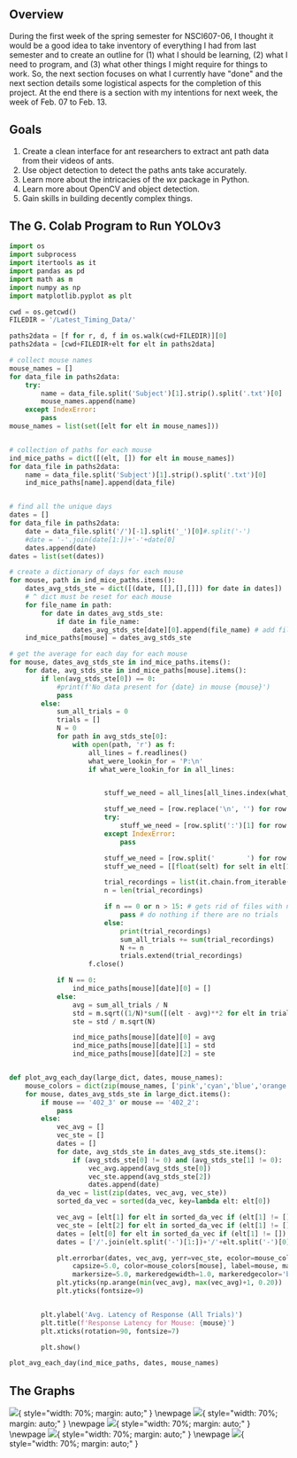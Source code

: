 <!-- ---
title: NSCI607-06
author: Trevor Martin's Notes
date: Feb. 01 - Feb. 07, 2021
geometry: margin=3cm
header-includes: |
		 \usepackage{fancyhdr}
		 \pagestyle{fancy}
		 \usepackage{mathrsfs}
		 \usepackage{amssymb}
		 \usepackage{amsmath}
output: pdf_document
--- -->
<!-- &nbsp;&nbsp;  -->

<script type="text/x-mathjax-config">
MathJax.Hub.Config({
tex2jax: {
inlineMath: [['$','$'], ['\\(','\\)']],
processEscapes: true},
jax: ["input/TeX","input/MathML","input/AsciiMath","output/CommonHTML"],
extensions: ["tex2jax.js","mml2jax.js","asciimath2jax.js","MathMenu.js","MathZoom.js","AssistiveMML.js", "[Contrib]/a11y/accessibility-menu.js"],
TeX: {
extensions: ["AMSmath.js","AMSsymbols.js","noErrors.js","noUndefined.js"],
equationNumbers: {
autoNumber: "AMS"
}
}
});
</script>


## Overview
During the first week of the spring semester for NSCI607-06, I thought it would be a good idea to take inventory of everything I had from last semester and to create an outline for (1) what I should be learning, (2) what I need to program, and (3) what other things I might require for things to work. So, the next section focuses on what I currently have "done" and the next section details some logistical aspects for the completion of this project. At the end there is a section with my intentions for next week, the week of Feb. 07 to Feb. 13.

## Goals

1. Create a clean interface for ant researchers to extract ant path data from their videos of ants.
2. Use object detection to detect the paths ants take accurately.
3. Learn more about the intricacies of the $wx$ package in Python.
4. Learn more about OpenCV and object detection.
5. Gain skills in building decently complex things.





## The G. Colab Program to Run YOLOv3

```Python
import os
import subprocess
import itertools as it
import pandas as pd
import math as m
import numpy as np
import matplotlib.pyplot as plt

cwd = os.getcwd()
FILEDIR = '/Latest_Timing_Data/'

paths2data = [f for r, d, f in os.walk(cwd+FILEDIR)][0]
paths2data = [cwd+FILEDIR+elt for elt in paths2data]

# collect mouse names
mouse_names = []
for data_file in paths2data:
    try:
        name = data_file.split('Subject')[1].strip().split('.txt')[0]
        mouse_names.append(name)
    except IndexError:
        pass
mouse_names = list(set([elt for elt in mouse_names]))


# collection of paths for each mouse
ind_mice_paths = dict([(elt, []) for elt in mouse_names])
for data_file in paths2data:
    name = data_file.split('Subject')[1].strip().split('.txt')[0]
    ind_mice_paths[name].append(data_file)


# find all the unique days
dates = []
for data_file in paths2data:
    date = data_file.split('/')[-1].split('_')[0]#.split('-')
    #date = '-'.join(date[1:])+'-'+date[0]
    dates.append(date)
dates = list(set(dates))

# create a dictionary of days for each mouse
for mouse, path in ind_mice_paths.items():
    dates_avg_stds_ste = dict([(date, [[],[],[]]) for date in dates])
    # ^ dict must be reset for each mouse
    for file_name in path:
        for date in dates_avg_stds_ste:
            if date in file_name:
                dates_avg_stds_ste[date][0].append(file_name) # add file name in place of avg.
    ind_mice_paths[mouse] = dates_avg_stds_ste

# get the average for each day for each mouse
for mouse, dates_avg_stds_ste in ind_mice_paths.items():
    for date, avg_stds_ste in ind_mice_paths[mouse].items():
        if len(avg_stds_ste[0]) == 0:
            #print(f'No data present for {date} in mouse {mouse}')
            pass
        else:
            sum_all_trials = 0
            trials = []
            N = 0
            for path in avg_stds_ste[0]:
                with open(path, 'r') as f:
                    all_lines = f.readlines()
                    what_were_lookin_for = 'P:\n'
                    if what_were_lookin_for in all_lines:


                        stuff_we_need = all_lines[all_lines.index(what_were_lookin_for)+1:]

                        stuff_we_need = [row.replace('\n', '') for row in stuff_we_need]
                        try:
                            stuff_we_need = [row.split(':')[1] for row in stuff_we_need]
                        except IndexError:
                            pass

                        stuff_we_need = [row.split('        ') for row in stuff_we_need]
                        stuff_we_need = [[float(selt) for selt in elt[1:]] for elt in stuff_we_need]

                        trial_recordings = list(it.chain.from_iterable(stuff_we_need))
                        n = len(trial_recordings)

                        if n == 0 or n > 15: # gets rid of files with no 'p:\n'
                            pass # do nothing if there are no trials
                        else:
                            print(trial_recordings)
                            sum_all_trials += sum(trial_recordings)
                            N += n
                            trials.extend(trial_recordings)
                    f.close()

            if N == 0:
                ind_mice_paths[mouse][date][0] = []
            else:
                avg = sum_all_trials / N
                std = m.sqrt((1/N)*sum([(elt - avg)**2 for elt in trials]))
                ste = std / m.sqrt(N)

                ind_mice_paths[mouse][date][0] = avg
                ind_mice_paths[mouse][date][1] = std
                ind_mice_paths[mouse][date][2] = ste


def plot_avg_each_day(large_dict, dates, mouse_names):
    mouse_colors = dict(zip(mouse_names, ['pink','cyan','blue','orange','green','purple','gray']))
    for mouse, dates_avg_stds_ste in large_dict.items():
        if mouse == '402_3' or mouse == '402_2':
            pass
        else:
            vec_avg = []
            vec_ste = []
            dates = []
            for date, avg_stds_ste in dates_avg_stds_ste.items():
                if (avg_stds_ste[0] != 0) and (avg_stds_ste[1] != 0):
                    vec_avg.append(avg_stds_ste[0])
                    vec_ste.append(avg_stds_ste[2])
                    dates.append(date)
            da_vec = list(zip(dates, vec_avg, vec_ste))
            sorted_da_vec = sorted(da_vec, key=lambda elt: elt[0])

            vec_avg = [elt[1] for elt in sorted_da_vec if (elt[1] != []) and (elt[2] != [])]
            vec_ste = [elt[2] for elt in sorted_da_vec if (elt[1] != []) and (elt[2] != [])]
            dates = [elt[0] for elt in sorted_da_vec if (elt[1] != []) and (elt[2] != [])]
            dates = ['/'.join(elt.split('-')[1:])+'/'+elt.split('-')[0] for elt in dates]

            plt.errorbar(dates, vec_avg, yerr=vec_ste, ecolor=mouse_colors[mouse],
                capsize=5.0, color=mouse_colors[mouse], label=mouse, marker="o",
                markersize=5.0, markeredgewidth=1.0, markeredgecolor='black')
            plt.yticks(np.arange(min(vec_avg), max(vec_avg)+1, 0.20))
            plt.yticks(fontsize=9)


        plt.ylabel('Avg. Latency of Response (All Trials)')
        plt.title(f'Response Latency for Mouse: {mouse}')
        plt.xticks(rotation=90, fontsize=7)

        plt.show()

plot_avg_each_day(ind_mice_paths, dates, mouse_names)
```

## The Graphs

![](../.././Neuroscience/interval-timing-howardlab/Images/402.png){ style="width: 70%; margin: auto;" }
\newpage
![](../.././Neuroscience/interval-timing-howardlab/Images/m6.png){ style="width: 70%; margin: auto;" }
\newpage
![](../.././Neuroscience/interval-timing-howardlab/Images/m7.png){ style="width: 70%; margin: auto;" }
\newpage
![](../.././Neuroscience/interval-timing-howardlab/Images/m8.png){ style="width: 70%; margin: auto;" }
\newpage
![](../.././Neuroscience/interval-timing-howardlab/Images/m9.png){ style="width: 70%; margin: auto;" }
